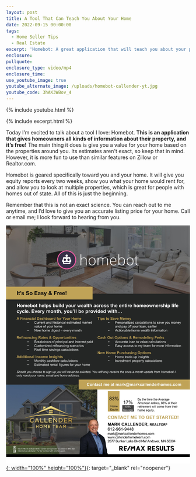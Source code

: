 ```yaml
---
layout: post
title: A Tool That Can Teach You About Your Home
date: 2022-09-15 00:00:00
tags:
  - Home Seller Tips
  - Real Estate
excerpt: 'Homebot: A great application that will teach you about your property.'
enclosure:
pullquote:
enclosure_type: video/mp4
enclosure_time:
use_youtube_image: true
youtube_alternate_image: /uploads/homebot-callender-yt.jpg
youtube_code: 3hAK3WBov_4
---
```

{% include youtube.html %}

{% include excerpt.html %}

Today I’m excited to talk about a tool I love: Homebot. **This is an application that gives homeowners all kinds of information about their property, and it’s free\!** The main thing it does is give you a value for your home based on the properties around you. Its estimates aren't exact, so keep that in mind. However, it is more fun to use than similar features on Zillow or Realtor.com.&nbsp;

Homebot is geared specifically toward you and your home. It will give you equity reports every two weeks, show you what your home would rent for, and allow you to look at multiple properties, which is great for people with homes out of state. All of this is just the beginning.&nbsp;

Remember that this is not an exact science. You can reach out to me anytime, and I’d love to give you an accurate listing price for your home. Call or email me; I look forward to hearing from you.&nbsp;

[![](/uploads/homebotflyer2-mark-page-1.jpg){: width="100%" height="100%"}](https://get.homebot.ai/?id=39a1b80a-b9b1-4ac2-824a-a358dc36e7ff){: target="_blank" rel="noopener"}
